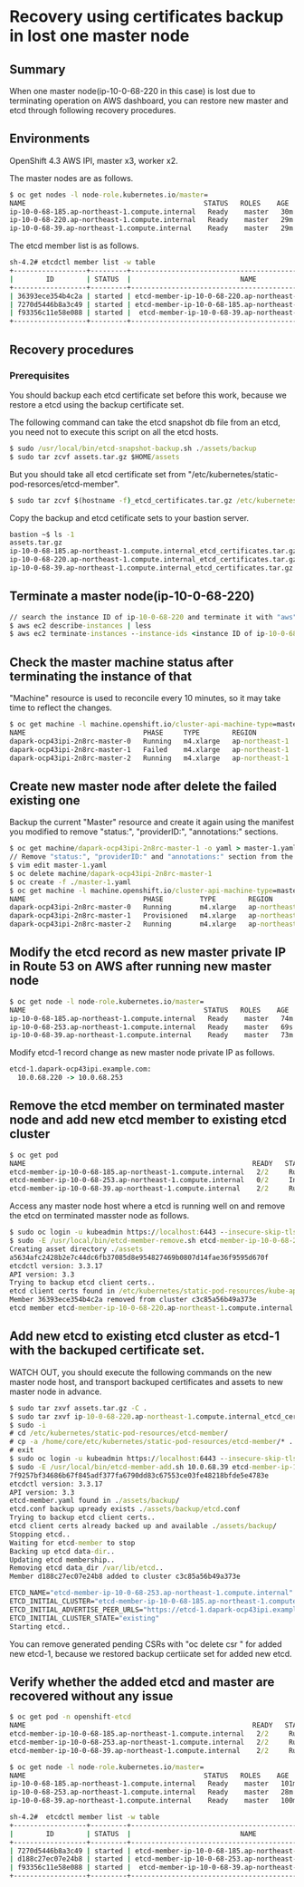 # Recovery using certificates backup in lost one master node

## Summary

When one master node(ip-10-0-68-220 in this case) is lost due to terminating operation on AWS dashboard, 
you can restore new master and etcd through following recovery procedures.

## Environments

OpenShift 4.3 AWS IPI, master x3, worker x2.


The master nodes are as follows. 
```cmd
$ oc get nodes -l node-role.kubernetes.io/master=
NAME                                            STATUS   ROLES    AGE   VERSION
ip-10-0-68-185.ap-northeast-1.compute.internal   Ready    master   30m   v1.16.2
ip-10-0-68-220.ap-northeast-1.compute.internal   Ready    master   29m   v1.16.2
ip-10-0-68-39.ap-northeast-1.compute.internal    Ready    master   29m   v1.16.2
```

The etcd member list is as follows.
```cmd
sh-4.2# etcdctl member list -w table
+------------------+---------+-----------------------------------------------------------+----------------------------------------------------+-------------------------+
|        ID        | STATUS  |                           NAME                            |                     PEER ADDRS                     |      CLIENT ADDRS       |
+------------------+---------+-----------------------------------------------------------+----------------------------------------------------+-------------------------+
| 36393ece354b4c2a | started | etcd-member-ip-10-0-68-220.ap-northeast-1.compute.internal | https://etcd-1.dapark-ocp43ipi.example.com:2380 | https://10.0.68.220:2379 |
| 7270d5446b8a3c49 | started | etcd-member-ip-10-0-68-185.ap-northeast-1.compute.internal | https://etcd-0.dapark-ocp43ipi.example.com:2380 | https://10.0.68.185:2379 |
| f93356c11e58e088 | started |  etcd-member-ip-10-0-68-39.ap-northeast-1.compute.internal | https://etcd-2.dapark-ocp43ipi.example.com:2380 |  https://10.0.68.39:2379 |
+------------------+---------+-----------------------------------------------------------+----------------------------------------------------+-------------------------+
```

## Recovery procedures

### Prerequisites

You should backup each etcd certificate set before this work, because we restore a etcd using the backup certificate set.

The following command can take the etcd snapshot db file from an etcd, you need not to execute this script on all the etcd hosts.

```cmd
$ sudo /usr/local/bin/etcd-snapshot-backup.sh ./assets/backup
$ sudo tar zcvf assets.tar.gz $HOME/assets
```

But you should take all etcd certificate set from "/etc/kubernetes/static-pod-resorces/etcd-member".

```cmd
$ sudo tar zcvf $(hostname -f)_etcd_certificates.tar.gz /etc/kubernetes/static-pod-resources/etcd-member
```

Copy the backup and etcd cetificate sets to your bastion server.

```cmd
bastion ~$ ls -1
assets.tar.gz
ip-10-0-68-185.ap-northeast-1.compute.internal_etcd_certificates.tar.gz
ip-10-0-68-220.ap-northeast-1.compute.internal_etcd_certificates.tar.gz
ip-10-0-68-39.ap-northeast-1.compute.internal_etcd_certificates.tar.gz
```

## Terminate a master node(ip-10-0-68-220)

```cmd
// search the instance ID of ip-10-0-68-220 and terminate it with "aws" CLI
$ aws ec2 describe-instances | less
$ aws ec2 terminate-instances --instance-ids <instance ID of ip-10-0-68-220>
```

## Check the master machine status after terminating the instance of that

"Machine" resource is used to reconcile every 10 minutes, so it may take time to reflect the changes.

```cmd
$ oc get machine -l machine.openshift.io/cluster-api-machine-type=master
NAME                             PHASE     TYPE        REGION           ZONE              AGE
dapark-ocp43ipi-2n8rc-master-0   Running   m4.xlarge   ap-northeast-1   ap-northeast-1b   57m
dapark-ocp43ipi-2n8rc-master-1   Failed    m4.xlarge   ap-northeast-1   ap-northeast-1b   57m
dapark-ocp43ipi-2n8rc-master-2   Running   m4.xlarge   ap-northeast-1   ap-northeast-1b   57m
```

## Create new master node after delete the failed existing one

Backup the current "Master" resource and create it again using the manifest you modified to remove "status:", "providerID:", "annotations:" sections.

```cmd
$ oc get machine/dapark-ocp43ipi-2n8rc-master-1 -o yaml > master-1.yaml
// Remove "status:", "providerID:" and "annotations:" section from the yaml manifest.
$ vim edit master-1.yaml
$ oc delete machine/dapark-ocp43ipi-2n8rc-master-1
$ oc create -f ./master-1.yaml
$ oc get machine -l machine.openshift.io/cluster-api-machine-type=master
NAME                             PHASE         TYPE        REGION           ZONE              AGE
dapark-ocp43ipi-2n8rc-master-0   Running       m4.xlarge   ap-northeast-1   ap-northeast-1b   69m
dapark-ocp43ipi-2n8rc-master-1   Provisioned   m4.xlarge   ap-northeast-1   ap-northeast-1b   26s
dapark-ocp43ipi-2n8rc-master-2   Running       m4.xlarge   ap-northeast-1   ap-northeast-1b   69m
```

## Modify the etcd record as new master private IP in Route 53 on AWS after running new master node

```cmd
$ oc get node -l node-role.kubernetes.io/master=
NAME                                            STATUS   ROLES    AGE   VERSION
ip-10-0-68-185.ap-northeast-1.compute.internal   Ready    master   74m   v1.16.2
ip-10-0-68-253.ap-northeast-1.compute.internal   Ready    master   69s   v1.16.2   <--- new master node
ip-10-0-68-39.ap-northeast-1.compute.internal    Ready    master   73m   v1.16.2
```

Modify etcd-1 record change as new master node private IP as follows.

```cmd
etcd-1.dapark-ocp43ipi.example.com:
  10.0.68.220 -> 10.0.68.253
```

## Remove the etcd member on terminated master node and add new etcd member to existing etcd cluster

```cmd
$ oc get pod
NAME                                                        READY   STATUS     RESTARTS   AGE
etcd-member-ip-10-0-68-185.ap-northeast-1.compute.internal   2/2     Running    0          76m
etcd-member-ip-10-0-68-253.ap-northeast-1.compute.internal   0/2     Init:1/2   1          4m47s
etcd-member-ip-10-0-68-39.ap-northeast-1.compute.internal    2/2     Running    0          76m
```

Access any master node host where a etcd is running well on and remove the etcd on terminated masster node as follows.
```cmd
$ sudo oc login -u kubeadmin https://localhost:6443 --insecure-skip-tls-verify
$ sudo -E /usr/local/bin/etcd-member-remove.sh etcd-member-ip-10-0-68-220.ap-northeast-1.compute.internal
Creating asset directory ./assets
a5634afc2428b2e7c44dc6fb37085d8e954827469b0807d14fae36f9595d670f
etcdctl version: 3.3.17
API version: 3.3
Trying to backup etcd client certs..
etcd client certs found in /etc/kubernetes/static-pod-resources/kube-apiserver-pod-5 backing up to ./assets/backup/
Member 36393ece354b4c2a removed from cluster c3c85a56b49a373e
etcd member etcd-member-ip-10-0-68-220.ap-northeast-1.compute.internal with 36393ece354b4c2a successfully removed..
```

## Add new etcd to existing etcd cluster as etcd-1 with the backuped certificate set.

WATCH OUT, you should execute the following commands on the new master node host, and transport backuped certificates and assets to new master node in advance.

```cmd
$ sudo tar zxvf assets.tar.gz -C .
$ sudo tar zxvf ip-10-0-68-220.ap-northeast-1.compute.internal_etcd_certificates.tar.gz
$ sudo -i
# cd /etc/kubernetes/static-pod-resources/etcd-member/
# cp -a /home/core/etc/kubernetes/static-pod-resources/etcd-member/* .
# exit
$ sudo oc login -u kubeadmin https://localhost:6443 --insecure-skip-tls-verify
$ sudo -E /usr/local/bin/etcd-member-add.sh 10.0.68.39 etcd-member-ip-10-0-68-253.ap-northeast-1.compute.internal
7f9257bf34686b67f845adf377fa6790dd83c67553ce03fe48218bfde5e4783e
etcdctl version: 3.3.17
API version: 3.3
etcd-member.yaml found in ./assets/backup/
etcd.conf backup upready exists ./assets/backup/etcd.conf
Trying to backup etcd client certs..
etcd client certs already backed up and available ./assets/backup/
Stopping etcd..
Waiting for etcd-member to stop
Backing up etcd data-dir..
Updating etcd membership..
Removing etcd data_dir /var/lib/etcd..
Member d188c27ec07e24b8 added to cluster c3c85a56b49a373e

ETCD_NAME="etcd-member-ip-10-0-68-253.ap-northeast-1.compute.internal"
ETCD_INITIAL_CLUSTER="etcd-member-ip-10-0-68-185.ap-northeast-1.compute.internal=https://etcd-0.dapark-ocp43ipi.example.com:2380,etcd-member-ip-10-0-68-253.ap-northeast-1.compute.internal=https://etcd-1.dapark-ocp43ipi.example.com:2380,etcd-member-ip-10-0-68-39.ap-northeast-1.compute.internal=https://etcd-2.dapark-ocp43ipi.example.com:2380"
ETCD_INITIAL_ADVERTISE_PEER_URLS="https://etcd-1.dapark-ocp43ipi.example.com:2380"
ETCD_INITIAL_CLUSTER_STATE="existing"
Starting etcd..
```

You can remove generated pending CSRs with "oc delete csr <csr name of new etcd>" for added new etcd-1, because we restored backup certiicate set for added new etcd.
  
## Verify whether the added etcd and master are recovered without any issue

```cmd
$ oc get pod -n openshift-etcd
NAME                                                        READY   STATUS    RESTARTS   AGE
etcd-member-ip-10-0-68-185.ap-northeast-1.compute.internal   2/2     Running   0          98m
etcd-member-ip-10-0-68-253.ap-northeast-1.compute.internal   2/2     Running   3          24s
etcd-member-ip-10-0-68-39.ap-northeast-1.compute.internal    2/2     Running   0          98m

$ oc get node -l node-role.kubernetes.io/master=
NAME                                            STATUS   ROLES    AGE    VERSION
ip-10-0-68-185.ap-northeast-1.compute.internal   Ready    master   101m   v1.16.2
ip-10-0-68-253.ap-northeast-1.compute.internal   Ready    master   28m    v1.16.2
ip-10-0-68-39.ap-northeast-1.compute.internal    Ready    master   100m   v1.16.2
```

```cmd
sh-4.2#  etcdctl member list -w table
+------------------+---------+-----------------------------------------------------------+----------------------------------------------------+-------------------------+
|        ID        | STATUS  |                           NAME                            |                     PEER ADDRS                     |      CLIENT ADDRS       |
+------------------+---------+-----------------------------------------------------------+----------------------------------------------------+-------------------------+
| 7270d5446b8a3c49 | started | etcd-member-ip-10-0-68-185.ap-northeast-1.compute.internal | https://etcd-0.dapark-ocp43ipi.example.com:2380 | https://10.0.68.185:2379 |
| d188c27ec07e24b8 | started | etcd-member-ip-10-0-68-253.ap-northeast-1.compute.internal | https://etcd-1.dapark-ocp43ipi.example.com:2380 | https://10.0.68.253:2379 |
| f93356c11e58e088 | started |  etcd-member-ip-10-0-68-39.ap-northeast-1.compute.internal | https://etcd-2.dapark-ocp43ipi.example.com:2380 |  https://10.0.68.39:2379 |
+------------------+---------+-----------------------------------------------------------+----------------------------------------------------+-------------------------+
```
